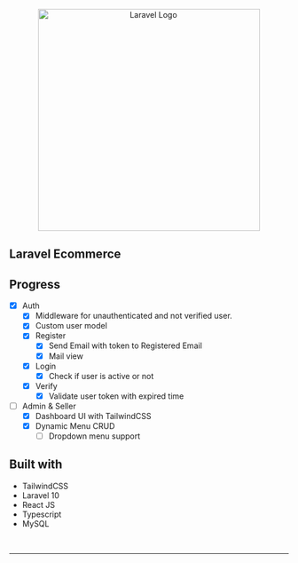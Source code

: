 <p align="center"><a href="https://laravel.com" target="_blank"><img src="https://raw.githubusercontent.com/laravel/art/master/logo-lockup/5%20SVG/2%20CMYK/1%20Full%20Color/laravel-logolockup-cmyk-red.svg" width="400" alt="Laravel Logo"></a></p>

<p align="center">

</p>

## Laravel Ecommerce

## Progress
- [X] Auth
    - [X] Middleware for unauthenticated and not verified user.
    - [X] Custom user model 
    - [X] Register
        - [X] Send Email with token to Registered Email
        - [X] Mail view 
    - [X] Login
        - [X] Check if user is active or not
    - [X] Verify
        - [X] Validate user token with expired time
- [ ] Admin & Seller
    - [X] Dashboard UI with TailwindCSS
    - [X] Dynamic Menu CRUD
        - [ ] Dropdown menu support

## Built with
- TailwindCSS
- Laravel 10
- React JS
- Typescript
- MySQL

<br>

<hr>
<p align="center"></p>
